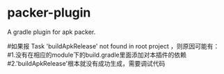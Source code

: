 # packer-plugin
A gradle plugin for apk packer.

#如果报 Task 'buildApkRelease' not found in root project ，则原因可能有：
#1.没有在相应的module下的build.gradle里面添加对本插件的依赖
#2.'buildApkRelease'根本就没有成功生成，需要调试代码